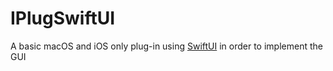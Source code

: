# IPlugSwiftUI

A basic macOS and iOS only plug-in using [SwiftUI](https://developer.apple.com/xcode/swiftui/) in order to implement the GUI

